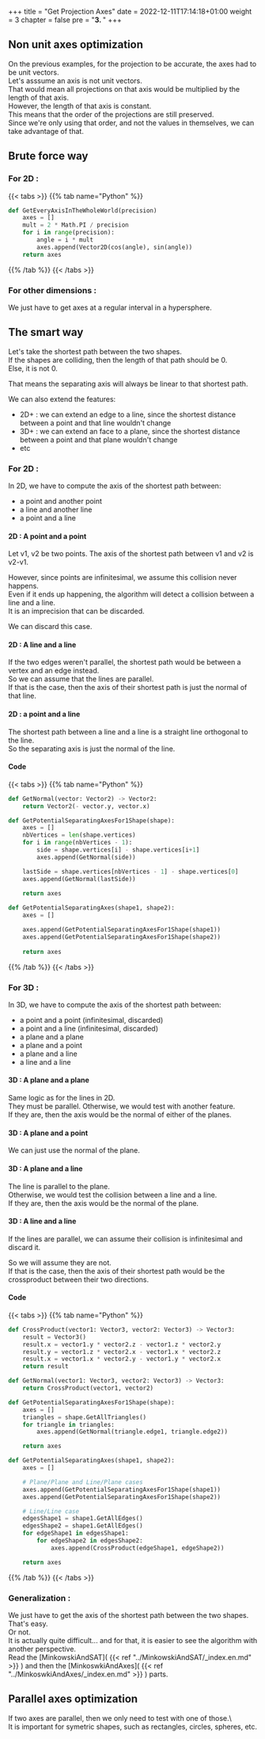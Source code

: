 +++
title = "Get Projection Axes"
date = 2022-12-11T17:14:18+01:00
weight = 3
chapter = false
pre = "<b>3. </b>"
+++

## Non unit axes optimization

On the previous examples, for the projection to be accurate, the axes had to be unit vectors.\
Let's asssume an axis is not unit vectors.\
That would mean all projections on that axis would be multiplied by the length of that axis.\
However, the length of that axis is constant.\
This means that the order of the projections are still preserved.\
Since we're only using that order, and not the values in themselves, we can take advantage of that.

## Brute force way

### For 2D : 

{{< tabs >}}
{{% tab name="Python" %}}
```python
def GetEveryAxisInTheWholeWorld(precision)
    axes = []
    mult = 2 * Math.PI / precision
    for i in range(precision):
        angle = i * mult
        axes.append(Vector2D(cos(angle), sin(angle))
    return axes
```
{{% /tab %}}
{{< /tabs >}}

### For other dimensions :

We just have to get axes at a regular interval in a hypersphere.

## The smart way

Let's take the shortest path between the two shapes.\
If the shapes are colliding, then the length of that path should be 0.\
Else, it is not 0.

That means the separating axis will always be linear to that shortest path.

We can also extend the features: 
- 2D+ : we can extend an edge to a line, since the shortest distance between a point and that line wouldn't change
- 3D+ : we can extend an face to a plane, since the shortest distance between a point and that plane wouldn't change
- etc

### For 2D :

In 2D, we have to compute the axis of the shortest path between: 
- a point and another point
- a line and another line
- a point and a line

#### 2D : A point and a point

Let v1, v2 be two points.
The axis of the shortest path between v1 and v2 is v2-v1.

However, since points are infinitesimal, we assume this collision never happens.\
Even if it ends up happening, the algorithm will detect a collision between a line and a line.\
It is an imprecision that can be discarded.

We can discard this case.

#### 2D : A line and a line

If the two edges weren't parallel, the shortest path would be between a vertex and an edge instead.\
So we can assume that the lines are parallel.\
If that is the case, then the axis of their shortest path is just the normal of that line.

#### 2D : a point and a line

The shortest path between a line and a line is a straight line orthogonal to the line.\
So the separating axis is just the normal of the line.

#### Code

{{< tabs >}}
{{% tab name="Python" %}}
```python
def GetNormal(vector: Vector2) -> Vector2:
    return Vector2(- vector.y, vector.x)

def GetPotentialSeparatingAxesFor1Shape(shape):
    axes = []
    nbVertices = len(shape.vertices)
    for i in range(nbVertices - 1):
        side = shape.vertices[i] - shape.vertices[i+1] 
        axes.append(GetNormal(side))

    lastSide = shape.vertices[nbVertices - 1] - shape.vertices[0] 
    axes.append(GetNormal(lastSide)) 
    
    return axes

def GetPotentialSeparatingAxes(shape1, shape2):
    axes = []

    axes.append(GetPotentialSeparatingAxesFor1Shape(shape1))
    axes.append(GetPotentialSeparatingAxesFor1Shape(shape2))
    
    return axes
```
{{% /tab %}}
{{< /tabs >}}

### For 3D :

In 3D, we have to compute the axis of the shortest path between: 
- a point and a point (infinitesimal, discarded)
- a point and a line (infinitesimal, discarded)
- a plane and a plane 
- a plane and a point
- a plane and a line 
- a line and a line 

#### 3D : A plane and a plane

Same logic as for the lines in 2D.\
They must be parallel.
Otherwise, we would test with another feature.\
If they are, then the axis would be the normal of either of the planes.

#### 3D : A plane and a point

We can just use the normal of the plane.

#### 3D : A plane and a line

The line is parallel to the plane.\
Otherwise, we would test the collision between a line and a line.\
If they are, then the axis would be the normal of the plane.

#### 3D : A line and a line

If the lines are parallel, we can assume their collision is infinitesimal and discard it.

So we will assume they are not.\
If that is the case, then the axis of their shortest path would be the crossproduct between their two directions.

#### Code

{{< tabs >}}
{{% tab name="Python" %}}
```python
def CrossProduct(vector1: Vector3, vector2: Vector3) -> Vector3:
    result = Vector3()
    result.x = vector1.y * vector2.z - vector1.z * vector2.y
    result.y = vector1.z * vector2.x - vector1.x * vector2.z
    result.x = vector1.x * vector2.y - vector1.y * vector2.x
    return result

def GetNormal(vector1: Vector3, vector2: Vector3) -> Vector3:
    return CrossProduct(vector1, vector2)

def GetPotentialSeparatingAxesFor1Shape(shape):
    axes = []
    triangles = shape.GetAllTriangles()
    for triangle in triangles:
        axes.append(GetNormal(triangle.edge1, triangle.edge2))

    return axes

def GetPotentialSeparatingAxes(shape1, shape2):
    axes = []

    # Plane/Plane and Line/Plane cases
    axes.append(GetPotentialSeparatingAxesFor1Shape(shape1))
    axes.append(GetPotentialSeparatingAxesFor1Shape(shape2))

    # Line/Line case
    edgesShape1 = shape1.GetAllEdges()
    edgesShape2 = shape1.GetAllEdges()
    for edgeShape1 in edgesShape1:
        for edgeShape2 in edgesShape2:
            axes.append(CrossProduct(edgeShape1, edgeShape2))

    return axes
```
{{% /tab %}}
{{< /tabs >}}

### Generalization :

We just have to get the axis of the shortest path between the two shapes.\
That's easy.\
Or not.\
It is actually quite difficult... and for that, it is easier to see the algorithm with another perspective.\
Read the [MinkowskiAndSAT]( {{< ref "../MinkowskiAndSAT/_index.en.md" >}} ) and then the [MinkoswkiAndAxes]( {{< ref "../MinkoswkiAndAxes/_index.en.md" >}} ) parts.

## Parallel axes optimization

If two axes are parallel, then we only need to test with one of those.\  
It is important for symetric shapes, such as rectangles, circles, spheres, etc.